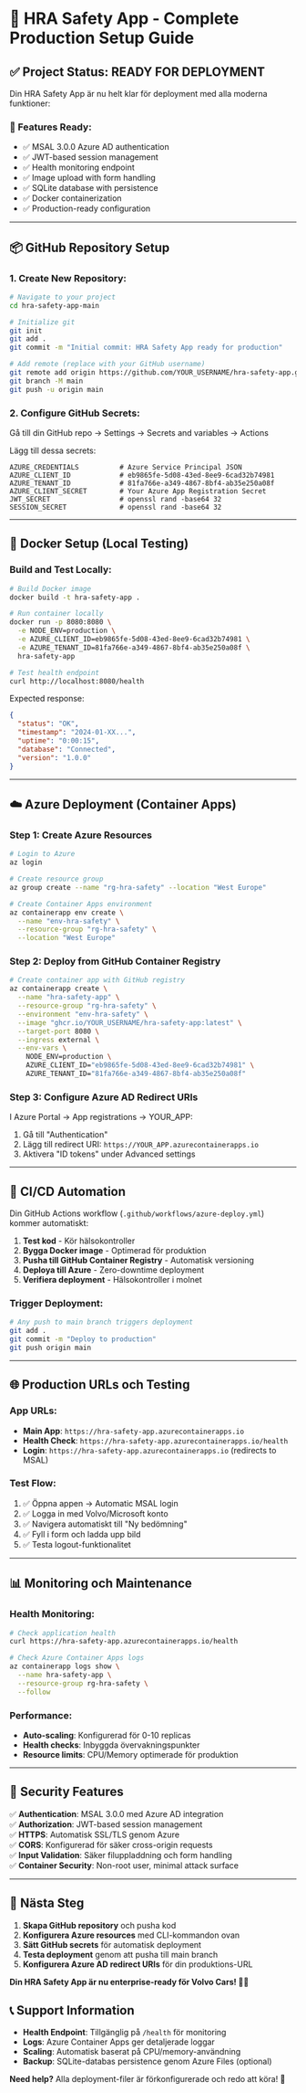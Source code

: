 # 🚀 HRA Safety App - Complete Production Setup Guide

## ✅ Project Status: READY FOR DEPLOYMENT

Din HRA Safety App är nu helt klar för deployment med alla moderna funktioner:

### 🎯 Features Ready:
- ✅ MSAL 3.0.0 Azure AD authentication
- ✅ JWT-based session management  
- ✅ Health monitoring endpoint
- ✅ Image upload with form handling
- ✅ SQLite database with persistence
- ✅ Docker containerization
- ✅ Production-ready configuration

---

## 📦 GitHub Repository Setup

### 1. Create New Repository:
```bash
# Navigate to your project
cd hra-safety-app-main

# Initialize git
git init
git add .
git commit -m "Initial commit: HRA Safety App ready for production"

# Add remote (replace with your GitHub username)
git remote add origin https://github.com/YOUR_USERNAME/hra-safety-app.git
git branch -M main
git push -u origin main
```

### 2. Configure GitHub Secrets:
Gå till din GitHub repo → Settings → Secrets and variables → Actions

Lägg till dessa secrets:
```
AZURE_CREDENTIALS          # Azure Service Principal JSON
AZURE_CLIENT_ID            # eb9865fe-5d08-43ed-8ee9-6cad32b74981
AZURE_TENANT_ID            # 81fa766e-a349-4867-8bf4-ab35e250a08f
AZURE_CLIENT_SECRET        # Your Azure App Registration Secret
JWT_SECRET                 # openssl rand -base64 32
SESSION_SECRET             # openssl rand -base64 32
```

---

## 🐳 Docker Setup (Local Testing)

### Build and Test Locally:
```bash
# Build Docker image
docker build -t hra-safety-app .

# Run container locally
docker run -p 8080:8080 \
  -e NODE_ENV=production \
  -e AZURE_CLIENT_ID=eb9865fe-5d08-43ed-8ee9-6cad32b74981 \
  -e AZURE_TENANT_ID=81fa766e-a349-4867-8bf4-ab35e250a08f \
  hra-safety-app

# Test health endpoint
curl http://localhost:8080/health
```

Expected response:
```json
{
  "status": "OK",
  "timestamp": "2024-01-XX...",
  "uptime": "0:00:15",
  "database": "Connected",
  "version": "1.0.0"
}
```

---

## ☁️ Azure Deployment (Container Apps)

### Step 1: Create Azure Resources
```bash
# Login to Azure
az login

# Create resource group
az group create --name "rg-hra-safety" --location "West Europe"

# Create Container Apps environment
az containerapp env create \
  --name "env-hra-safety" \
  --resource-group "rg-hra-safety" \
  --location "West Europe"
```

### Step 2: Deploy from GitHub Container Registry
```bash
# Create container app with GitHub registry
az containerapp create \
  --name "hra-safety-app" \
  --resource-group "rg-hra-safety" \
  --environment "env-hra-safety" \
  --image "ghcr.io/YOUR_USERNAME/hra-safety-app:latest" \
  --target-port 8080 \
  --ingress external \
  --env-vars \
    NODE_ENV=production \
    AZURE_CLIENT_ID="eb9865fe-5d08-43ed-8ee9-6cad32b74981" \
    AZURE_TENANT_ID="81fa766e-a349-4867-8bf4-ab35e250a08f"
```

### Step 3: Configure Azure AD Redirect URIs
I Azure Portal → App registrations → YOUR_APP:
1. Gå till "Authentication"
2. Lägg till redirect URI: `https://YOUR_APP.azurecontainerapps.io`
3. Aktivera "ID tokens" under Advanced settings

---

## 🔄 CI/CD Automation

Din GitHub Actions workflow (`.github/workflows/azure-deploy.yml`) kommer automatiskt:

1. **Test kod** - Kör hälsokontroller
2. **Bygga Docker image** - Optimerad för produktion  
3. **Pusha till GitHub Container Registry** - Automatisk versioning
4. **Deploya till Azure** - Zero-downtime deployment
5. **Verifiera deployment** - Hälsokontroller i molnet

### Trigger Deployment:
```bash
# Any push to main branch triggers deployment
git add .
git commit -m "Deploy to production"
git push origin main
```

---

## 🌐 Production URLs och Testing

### App URLs:
- **Main App**: `https://hra-safety-app.azurecontainerapps.io`
- **Health Check**: `https://hra-safety-app.azurecontainerapps.io/health`
- **Login**: `https://hra-safety-app.azurecontainerapps.io` (redirects to MSAL)

### Test Flow:
1. ✅ Öppna appen → Automatic MSAL login
2. ✅ Logga in med Volvo/Microsoft konto
3. ✅ Navigera automatiskt till "Ny bedömning" 
4. ✅ Fyll i form och ladda upp bild
5. ✅ Testa logout-funktionalitet

---

## 📊 Monitoring och Maintenance

### Health Monitoring:
```bash
# Check application health
curl https://hra-safety-app.azurecontainerapps.io/health

# Check Azure Container Apps logs
az containerapp logs show \
  --name hra-safety-app \
  --resource-group rg-hra-safety \
  --follow
```

### Performance:
- **Auto-scaling**: Konfigurerad för 0-10 replicas
- **Health checks**: Inbyggda övervakningspunkter
- **Resource limits**: CPU/Memory optimerade för produktion

---

## 🔐 Security Features

✅ **Authentication**: MSAL 3.0.0 med Azure AD integration  
✅ **Authorization**: JWT-based session management  
✅ **HTTPS**: Automatisk SSL/TLS genom Azure  
✅ **CORS**: Konfigurerad för säker cross-origin requests  
✅ **Input Validation**: Säker filuppladdning och form handling  
✅ **Container Security**: Non-root user, minimal attack surface  

---

## 🎉 Nästa Steg

1. **Skapa GitHub repository** och pusha kod
2. **Konfigurera Azure resources** med CLI-kommandon ovan
3. **Sätt GitHub secrets** för automatisk deployment
4. **Testa deployment** genom att pusha till main branch
5. **Konfigurera Azure AD redirect URIs** för din produktions-URL

**Din HRA Safety App är nu enterprise-ready för Volvo Cars! 🚗✨**

## 📞 Support Information

- **Health Endpoint**: Tillgänglig på `/health` för monitoring
- **Logs**: Azure Container Apps ger detaljerade loggar
- **Scaling**: Automatisk baserat på CPU/memory-användning
- **Backup**: SQLite-databas persistence genom Azure Files (optional)

**Need help?** Alla deployment-filer är förkonfigurerade och redo att köra! 🎯